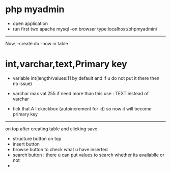 # php myadmin

- open application
- run first two
  apache
  mysql
  -on browser type:localhost/phpmyadmin/

---

Now,
-create db
-now in table

# int,varchar,text,Primary key

- variable int(length/values:11 by default and if u do not put it there then no issue)

- varchar max val 255
  if need more than this
  use : TEXT instead of varchar

- tick that A I ckeckbox (autoincrement for id)
  so now it will become primary key

---

on top after creating table and clicking save

- structure button on top
- insert button
- browse button to check what u have inserted
- search button : there u can put values to search whether its availablle or not
-
